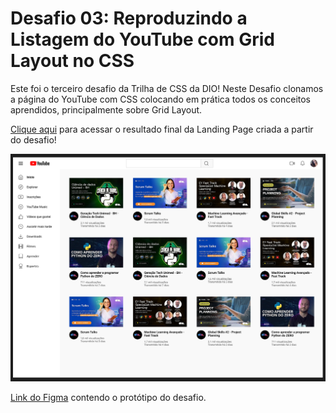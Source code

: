 # Desafio 03: Reproduzindo a Listagem do YouTube com Grid Layout no CSS

Este foi o terceiro desafio da Trilha de CSS da DIO!
Neste Desafio clonamos a página do YouTube com CSS colocando em prática todos os conceitos aprendidos, principalmente sobre Grid Layout.

[Clique aqui](https://eloizaams.github.io/dio-trilha-css-desafio-03/) para acessar o resultado final da Landing Page criada a partir do desafio!

![image](prototipo.png)

[Link do Figma](https://www.figma.com/design/KknwioExyqKD3D2eSVFrcW/Desafio-Grid---DIO?node-id=0-1&node-type=canvas&t=0xkyBnvDqSvTSmp1-0) contendo o protótipo do desafio.
